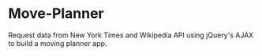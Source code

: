 # Move-Planner
Request data from New York Times and Wikipedia API using jQuery's AJAX to build a moving planner app.

